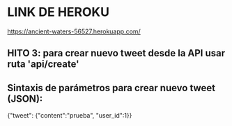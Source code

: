 # LINK DE HEROKU
https://ancient-waters-56527.herokuapp.com/

## HITO 3: para crear nuevo tweet desde la API usar ruta 'api/create'
## Sintaxis de parámetros para crear nuevo tweet (JSON):
{"tweet": {"content":"prueba", "user_id":1}}
